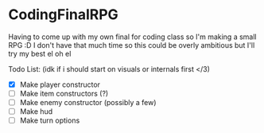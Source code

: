 # CodingFinalRPG
Having to come up with my own final for coding class so I'm making a small RPG :D
I don't have that much time so this could be overly ambitious but I'll try my best el oh el

Todo List:
(idk if i should start on visuals or internals first </3)
- [x] Make player constructor
- [ ] Make item constructors (?)
- [ ] Make enemy constructor (possibly a few)
- [ ] Make hud
- [ ] Make turn options

